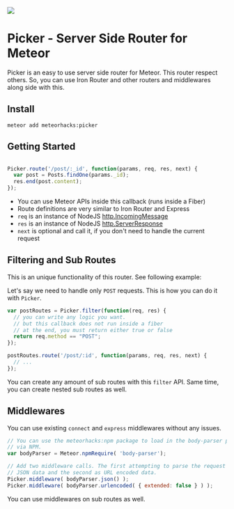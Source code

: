 [![](https://api.travis-ci.org/meteorhacks/picker.svg)](https://travis-ci.org/meteorhacks/picker)

# Picker - Server Side Router for Meteor

Picker is an easy to use server side router for Meteor. This router respect others. So, you can use Iron Router and other routers and middlewares along side with this.

## Install

~~~
meteor add meteorhacks:picker
~~~

## Getting Started

~~~js

Picker.route('/post/:_id', function(params, req, res, next) {
  var post = Posts.findOne(params._id);
  res.end(post.content);
});

~~~

 * You can use Meteor APIs inside this callback (runs inside a Fiber)
 * Route definitions are very similar to Iron Router and Express
 * `req` is an instance of NodeJS [http.IncomingMessage](http://nodejs.org/api/http.html#http_http_incomingmessage)
 * `res` is an instance of NodeJS [http.ServerResponse](http://nodejs.org/api/http.html#http_class_http_serverresponse)
 * `next` is optional and call it, if you don't need to handle the current request

## Filtering and Sub Routes

This is an unique functionality of this router. See following example:

Let's say we need to handle only `POST` requests. This is how you can do it with `Picker`.

~~~js
var postRoutes = Picker.filter(function(req, res) {
  // you can write any logic you want.
  // but this callback does not run inside a fiber
  // at the end, you must return either true or false
  return req.method == "POST";
});

postRoutes.route('/post/:id', function(params, req, res, next) {
  // ...
});
~~~

You can create any amount of sub routes with this `filter` API. Same time, you can create nested sub routes as well.

## Middlewares

You can use existing `connect` and `express` middlewares without any issues.

~~~js
// You can use the meteorhacks:npm package to load in the body-parser package
// via NPM.
var bodyParser = Meteor.npmRequire( 'body-parser');

// Add two middleware calls. The first attempting to parse the request body as
// JSON data and the second as URL encoded data.
Picker.middleware( bodyParser.json() );
Picker.middleware( bodyParser.urlencoded( { extended: false } ) );
~~~

You can use middlewares on sub routes as well.
